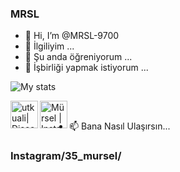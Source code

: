 ### MRSL

- 👋 Hi, I’m @MRSL-9700
- 👀 İlgiliyim ...
- 🌱 Şu anda öğreniyorum ...
- 💞️ İşbirliği yapmak istiyorum ...


![My stats](https://github-readme-stats.vercel.app/api?username=MRSL-9700&show_icons=true&count_private=true)

[<img align="left" alt="utkuali| Discord" width="44px" src="https://i.ibb.co/YtNhB1V/icons8-discord-new-logo-48.png" />][discord]
[<img align="left" alt="Mürsel | Instagram" width="44px" src="https://i.ibb.co/tz8skHM/icons8-instagram-48.png" />][instagram]
<br/>
- 📫 Bana Nasıl Ulaşırsın...



### Instagram/35_mursel/
[instagram]: https://www.instagram.com/35_mursel/
[discord]: https://discord.gg/22d6m7dHuM


